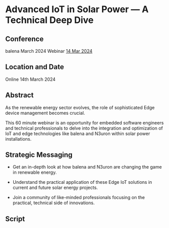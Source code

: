 # Advanced IoT in Solar Power — A Technical Deep Dive

## Conference

balena March 2024 Webinar [14 Mar 2024](https://www.balena.io/webinars/advanced-edge-iot-solar-power-deep-dive)

## Location and Date

Online 14th March 2024

## Abstract

As the renewable energy sector evolves, the role of sophisticated Edge device management becomes crucial.  

This 60 minute webinar is an opportunity for embedded software engineers and technical professionals to delve into the integration and optimization of IoT and edge technologies like balena and N3uron within solar power installations.


## Strategic Messaging

* Get an in-depth look at how balena and N3uron are changing the game in renewable energy.

* Understand the practical application of these Edge IoT solutions in current and future solar energy projects.

* Join a community of like-minded professionals focusing on the practical, technical side of innovations.


## Script


